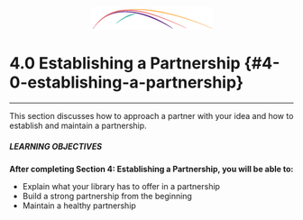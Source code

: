 <div style="text-align:center"><img src="/logo/Connectedlib-Logo-Graph.png"></div>

# 4.0 Establishing a Partnership {#4-0-establishing-a-partnership}
<hr>

This section discusses how to approach a partner with your idea and how to establish and maintain a partnership.


<div class="table-format objectives"><span class="title"><h5>LEARNING OBJECTIVES</h5></span><b>After completing Section 4: Establishing a Partnership, you will be able to:</b><ul><li>Explain what your library has to offer in a partnership</li><li>Build a strong partnership from the beginning</li><li>Maintain a healthy partnership</li></ul>
</div>

